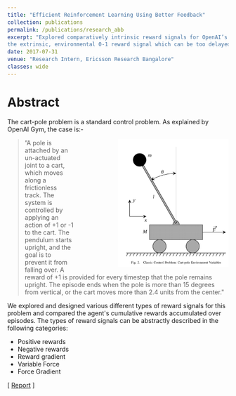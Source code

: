 ```yaml
---
title: "Efficient Reinforcement Learning Using Better Feedback"
collection: publications
permalink: /publications/research_abb
excerpt: "Explored comparatively intrinsic reward signals for OpenAI’s toy control problem – inverted pendulum – as against
the extrinsic, environmental 0-1 reward signal which can be too delayed or sparse."
date: 2017-07-31
venue: "Research Intern, Ericsson Research Bangalore"
classes: wide
---
```

# Abstract
The cart-pole problem is a standard control problem. As explained by OpenAI Gym, the case is:- 

<img src="../assets/images/cartpole.png" width="50%" height="50%" style="float:right;padding-left:100px;">

> ”A pole is attached by an un-actuated joint to a cart, which moves along a frictionless track. The system is controlled by applying an action of +1 or -1 to the cart. The pendulum starts upright, and the goal is to prevent it from falling over. A reward of +1 is provided for every timestep that the pole remains upright. The episode ends when the pole is more than 15 degrees from vertical, or the cart moves more than 2.4 units from the center."

We explored and designed various different types of reward signals for this problem and compared the agent's cumulative rewards accumulated over episodes. The types of reward signals can be abstractly described in the following categories: 
* Positive rewards 
* Negative rewards 
* Reward gradient 
* Variable Force 
* Force Gradient 

[ [Report](https://drive.google.com/file/d/0Bz-47WwEsrqLbkJJa1pmZmgxOVk/view) ] 